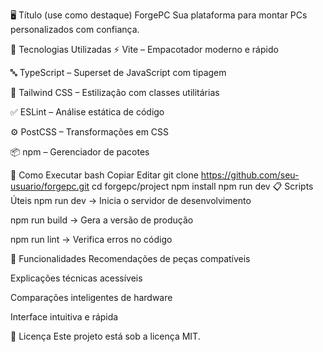 🖥️ Título (use como destaque)
ForgePC
Sua plataforma para montar PCs personalizados com confiança.

🧰 Tecnologias Utilizadas
⚡ Vite – Empacotador moderno e rápido

🔤 TypeScript – Superset de JavaScript com tipagem

🎨 Tailwind CSS – Estilização com classes utilitárias

✅ ESLint – Análise estática de código

⚙️ PostCSS – Transformações em CSS

📦 npm – Gerenciador de pacotes

🚀 Como Executar
bash
Copiar
Editar
git clone https://github.com/seu-usuario/forgepc.git
cd forgepc/project
npm install
npm run dev
📋 Scripts Úteis
npm run dev → Inicia o servidor de desenvolvimento

npm run build → Gera a versão de produção

npm run lint → Verifica erros no código

🧠 Funcionalidades
Recomendações de peças compatíveis

Explicações técnicas acessíveis

Comparações inteligentes de hardware

Interface intuitiva e rápida

📝 Licença
Este projeto está sob a licença MIT.